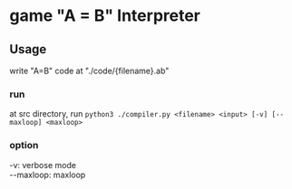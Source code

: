 # game "A = B" Interpreter
## Usage
write "A=B" code at "./code/{filename}.ab"

### run
at src directory, run
`python3 ./compiler.py <filename> <input> [-v] [--maxloop] <maxloop>`

### option

 -v: verbose mode  
 --maxloop: maxloop